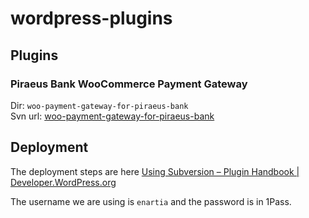 # wordpress-plugins

## Plugins
### Piraeus Bank WooCommerce Payment Gateway
Dir: `woo-payment-gateway-for-piraeus-bank`  
Svn url: [woo-payment-gateway-for-piraeus-bank](https://plugins.svn.wordpress.org/woo-payment-gateway-for-piraeus-bank/)

## Deployment
The deployment steps are here [Using Subversion – Plugin Handbook | Developer.WordPress.org](https://developer.wordpress.org/plugins/wordpress-org/how-to-use-subversion/)

The username we are using is `enartia` and the password is in 1Pass.

